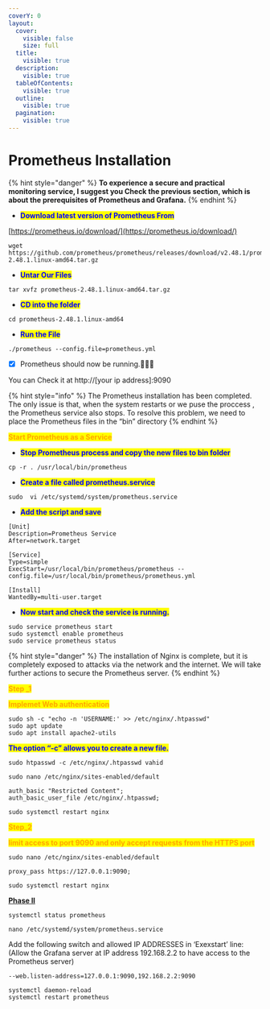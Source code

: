 ```yaml
---
coverY: 0
layout:
  cover:
    visible: false
    size: full
  title:
    visible: true
  description:
    visible: true
  tableOfContents:
    visible: true
  outline:
    visible: true
  pagination:
    visible: true
---
```


# Prometheus Installation



{% hint style="danger" %}
**To experience a secure and practical monitoring service, I suggest you Check the previous section, which is about the prerequisites of Prometheus and Grafana.**
{% endhint %}

* <mark style="color:blue;">**Download latest version of Prometheus From**</mark>

[https://prometheus.io/download/](https://prometheus.io/download/)

```
wget https://github.com/prometheus/prometheus/releases/download/v2.48.1/prometheus-2.48.1.linux-amd64.tar.gz
```

* <mark style="color:blue;">**Untar Our Files**</mark>

```
tar xvfz prometheus-2.48.1.linux-amd64.tar.gz
```

* <mark style="color:blue;">**CD into the folder**</mark>

```
cd prometheus-2.48.1.linux-amd64
```

* <mark style="color:blue;">**Run the File**</mark>

```
./prometheus --config.file=prometheus.yml
```

* [x] Prometheus should now be running.🎁🎁🎁

You can Check it at http://\[your ip address]:9090

{% hint style="info" %}
The Prometheus installation has been completed. The only issue is that, when the system restarts or we puse the proccess , the Prometheus service also stops. To resolve this problem, we need to place the Prometheus files in the “bin” directory
{% endhint %}



<mark style="color:orange;">**Start Prometheus as a Service**</mark>

* <mark style="color:blue;">**Stop Prometheus process and copy the new files to bin folder**</mark>

```
cp -r . /usr/local/bin/prometheus
```

* <mark style="color:blue;">**Create a file called prometheus.service**</mark>

```
sudo  vi /etc/systemd/system/prometheus.service
```

* <mark style="color:blue;">**Add the script and save**</mark>

```
[Unit]
Description=Prometheus Service
After=network.target

[Service]
Type=simple
ExecStart=/usr/local/bin/prometheus/prometheus --config.file=/usr/local/bin/prometheus/prometheus.yml

[Install]
WantedBy=multi-user.target

```

* <mark style="color:blue;">**Now start and check the service is running.**</mark>

```
sudo service prometheus start
sudo systemctl enable prometheus
sudo service prometheus status
```



{% hint style="danger" %}
The installation of Nginx is complete, but it is completely exposed to attacks via the network and the internet. We will take further actions to secure the Prometheus server.
{% endhint %}



<mark style="color:orange;">**Step \_1**</mark>

<mark style="color:orange;">**Implemet Web authentication**</mark>

```
sudo sh -c "echo -n 'USERNAME:' >> /etc/nginx/.htpasswd"
sudo apt update
sudo apt install apache2-utils
```

<mark style="color:blue;">**The option “-c” allows you to create a new file.**</mark>

```
sudo htpasswd -c /etc/nginx/.htpasswd vahid
```

```
sudo nano /etc/nginx/sites-enabled/default

auth_basic "Restricted Content";
auth_basic_user_file /etc/nginx/.htpasswd;

```

```
sudo systemctl restart nginx
```



<mark style="color:orange;">**Step\_2**</mark>

<mark style="color:orange;">**limit access to port 9090 and only accept requests from the HTTPS port**</mark>&#x20;

```
sudo nano /etc/nginx/sites-enabled/default
```

```
proxy_pass https://127.0.0.1:9090;
```

```
sudo systemctl restart nginx
```

[**Phase II**](https://en.wikipedia.org/wiki/Phase\_II)

```
systemctl status prometheus

nano /etc/systemd/system/prometheus.service
```

Add the following switch and allowed IP ADDRESSES  in ‘Exexstart’ line:\
(Allow the Grafana server at IP address 192.168.2.2 to have access to the Prometheus server)

```
--web.listen-address=127.0.0.1:9090,192.168.2.2:9090
```

```
systemctl daemon-reload
systemctl restart prometheus
```
